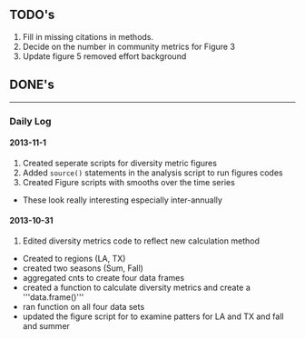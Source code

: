 ## TODO's

1. Fill in missing citations in methods.
2. Decide on the number in community metrics for Figure 3
3. Update figure 5 removed effort background

## DONE's

******
### Daily Log  

#### 2013-11-1

1. Created seperate scripts for diversity metric figures
2. Added ```source()``` statements in the analysis script to run figures codes
3. Created Figure scripts with smooths over the time series
  * These look really interesting especially inter-annually  
  
#### 2013-10-31
1. Edited diversity metrics code to reflect new calculation method
  * Created to regions (LA, TX)
  * created two seasons (Sum, Fall)
  * aggregated cnts to create four data frames
  * created a function to calculate diversity metrics and create a '''data.frame()'''
  * ran function on all four data sets
  * updated the figure script for to examine patters for LA and TX and fall and summer
  
